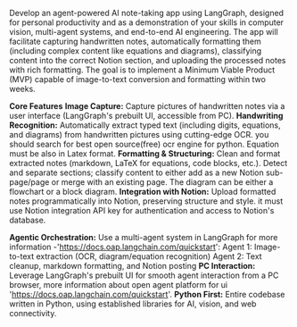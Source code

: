 Develop an agent-powered AI note-taking app using LangGraph, designed for personal productivity and as a demonstration of your skills in computer vision, multi-agent systems, and end-to-end AI engineering. The app will facilitate capturing handwritten notes, automatically formatting them (including complex content like equations and diagrams), classifying content into the correct Notion section, and uploading the processed notes with rich formatting. The goal is to implement a Minimum Viable Product (MVP) capable of image-to-text conversion and formatting within two weeks.

**Core Features**
**Image Capture:**
Capture pictures of handwritten notes via a user interface (LangGraph's prebuilt UI, accessible from PC).
**Handwriting Recognition:**
Automatically extract typed text (including digits, equations, and diagrams) from handwritten pictures using cutting-edge OCR. you should search for best open source(free) ocr engine for python. Equation must be also in Latex format.
**Formatting & Structuring:**
Clean and format extracted notes (markdown, LaTeX for equations, code blocks, etc.).
Detect and separate sections; classify content to either add as a new Notion sub-page/page or merge with an existing page.
The diagram can be either a flowchart or a block diagram.
**Integration with Notion:**
Upload formatted notes programmatically into Notion, preserving structure and style. it must use Notion integration API key for authentication and access to Notion's database.

**Agentic Orchestration:**
Use a multi-agent system in LangGraph for more information -'https://docs.oap.langchain.com/quickstart':
Agent 1: Image-to-text extraction (OCR, diagram/equation recognition)
Agent 2: Text cleanup, markdown formatting, and Notion posting
**PC Interaction:**
Leverage LangGraph's prebuilt UI for smooth agent interaction from a PC browser, more information about open agent platform for ui 'https://docs.oap.langchain.com/quickstart'.
**Python First:**
Entire codebase written in Python, using established libraries for AI, vision, and web connectivity.
